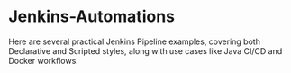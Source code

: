 # Jenkins-Automations
Here are several practical Jenkins Pipeline examples, covering both Declarative and Scripted styles, along with use cases like Java CI/CD and Docker workflows.
